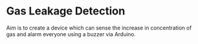 # Gas Leakage Detection

Aim is to create a device which can sense the increase in concentration of gas and alarm everyone using a buzzer via Arduino.

